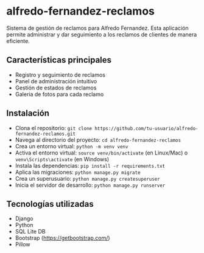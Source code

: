 # alfredo-fernandez-reclamos

Sistema de gestión de reclamos para Alfredo Fernandez. Esta aplicación permite administrar y dar seguimiento a los reclamos de clientes de manera eficiente.

## Características principales
- Registro y seguimiento de reclamos
- Panel de administración intuitivo
- Gestión de estados de reclamos
- Galeria de fotos para cada reclamo

## Instalación
- Clona el repositorio: `git clone https://github.com/tu-usuario/alfredo-fernandez-reclamos.git`
- Navega al directorio del proyecto: `cd alfredo-fernandez-reclamos`
- Crea un entorno virtual: `python -m venv venv`
- Activa el entorno virtual: `source venv/bin/activate` (en Linux/Mac) o `venv\Scripts\activate` (en Windows)
- Instala las dependencias: `pip install -r requirements.txt`
- Aplica las migraciones: `python manage.py migrate`
- Crea un superusuario: `python manage.py createsuperuser`
- Inicia el servidor de desarrollo: `python manage.py runserver`

## Tecnologías utilizadas
- Django
- Python
- SQL Lite DB
- Bootstrap (https://getbootstrap.com/)
- Pillow
